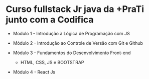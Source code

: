 # Curso fullstack Jr java da +PraTi junto com a Codifica 

- Modulo 1 - Introdução à Lógica de Programação com JS

- Módulo 2 - Introdução ao Controle de Versão com Git e Github

- Módulo 3 - Fundamentos do Desenvolvimento Front-end
  -   HTML, CSS, JS e BOOTSTRAP

- Módulo 4 - React Js


